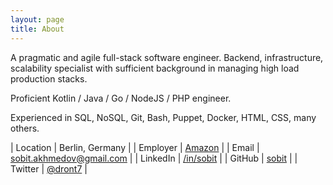 ```yaml
---
layout: page
title: About
---
```


A pragmatic and agile full-stack software engineer. Backend, infrastructure, scalability specialist with sufficient
background in managing high load production stacks.

Proficient Kotlin / Java / Go / NodeJS / PHP engineer.

Experienced in SQL, NoSQL, Git, Bash, Puppet, Docker, HTML, CSS, many others.

| Location | Berlin, Germany |
| Employer | [Amazon](https://www.amazon.de/) |
| Email | [sobit.akhmedov@gmail.com](mailto:sobit.akhmedov@gmail.com) |
| LinkedIn | [/in/sobit](https://de.linkedin.com/in/sobit) |
| GitHub | [sobit](http://github.com/sobit) |
| Twitter | [@dront7](https://twitter.com/dront7) |
